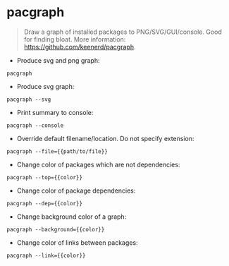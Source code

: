 # pacgraph

> Draw a graph of installed packages to PNG/SVG/GUI/console. Good for finding bloat.
> More information: <https://github.com/keenerd/pacgraph>.

- Produce svg and png graph:

`pacgraph`

- Produce svg graph:

`pacgraph --svg`

- Print summary to console:

`pacgraph --console`

- Override default filename/location. Do not specify extension:

`pacgraph --file={{path/to/file}}`

- Change color of packages which are not dependencies:

`pacgraph --top={{color}}`

- Change color of package dependencies:

`pacgraph --dep={{color}}`

- Change background color of a graph:

`pacgraph --background={{color}}`

- Change color of links between packages:

`pacgraph --link={{color}}`
